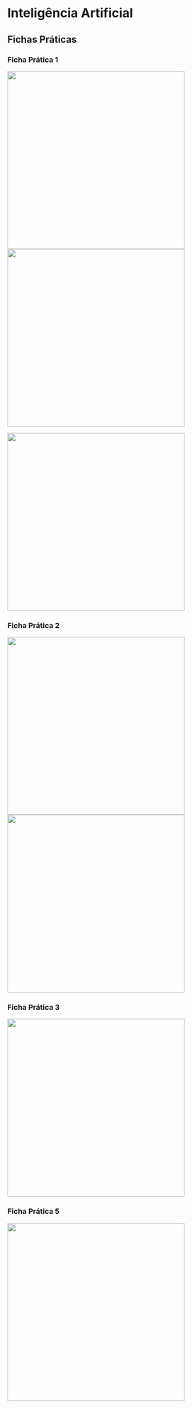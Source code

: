 # Inteligência Artificial
## Fichas Práticas
### Ficha Prática 1
<div align="left">
    <a href="https://github.com/heyliceeee/universoAcademico">
        <img width=400 align="center" src="https://github-readme-stats.vercel.app/api/pin/?username=heyliceeee&repo=universoAcademico&theme=react" />
    </a>
     <a href="https://github.com/heyliceeee/Rock-Paper-Scissors">
        <img width=400 align="center" src="https://github-readme-stats.vercel.app/api/pin/?username=heyliceeee&repo=Rock-Paper-Scissors&theme=react" />
    </a>
  <p></p>
    <a href="https://github.com/heyliceeee/pokemon">
        <img width=400 align="center" src="https://github-readme-stats.vercel.app/api/pin/?username=heyliceeee&repo=pokemon&theme=react" />
    </a>
</div>

### Ficha Prática 2
<div align="left">
    <a href="https://github.com/heyliceeee/arvoreGenealogica">
        <img width=400 align="center" src="https://github-readme-stats.vercel.app/api/pin/?username=heyliceeee&repo=arvoreGenealogica&theme=react" />
    </a>
 <a href="https://github.com/heyliceeee/arvoreGenealogicaGameOfThrones">
        <img width=400 align="center" src="https://github-readme-stats.vercel.app/api/pin/?username=heyliceeee&repo=arvoreGenealogicaGameOfThrones&theme=react" />
    </a>
</div>

### Ficha Prática 3
<div align="left">
    <a href="https://github.com/heyliceeee/arvoreGenealogicaGameOfThronesRecursivo">
        <img width=400 align="center" src="https://github-readme-stats.vercel.app/api/pin/?username=heyliceeee&repo=arvoreGenealogicaGameOfThronesRecursivo&theme=react" />
    </a>
</div>

### Ficha Prática 5
<div align="left">
    <a href="https://github.com/heyliceeee/algoritmoGenerico">
        <img width=400 align="center" src="https://github-readme-stats.vercel.app/api/pin/?username=heyliceeee&repo=algoritmoGenerico&theme=react" />
    </a>
</div>

